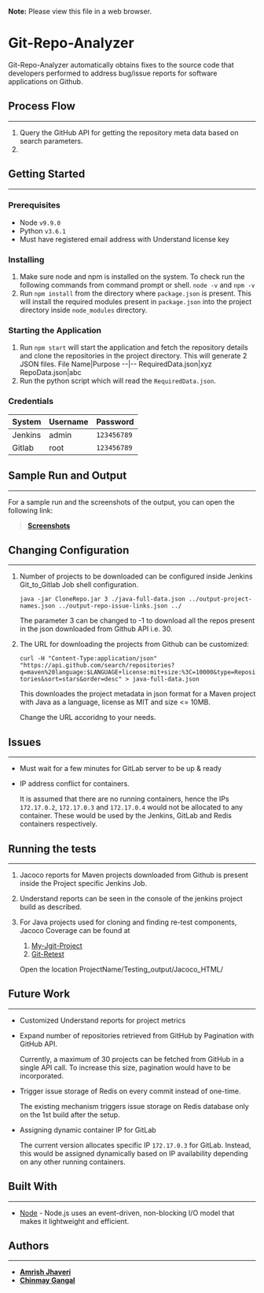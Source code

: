 **Note:**	Please view this file in a web browser.

# Git-Repo-Analyzer

Git-Repo-Analyzer automatically obtains fixes to the source code that developers performed to address bug/issue reports for software applications on Github.

## Process Flow
----------
1. Query the GitHub API for getting the repository meta data based on search parameters. 
2. 

## Getting Started

----------

### Prerequisites

- Node `v9.9.0`
- Python `v3.6.1`
- Must have registered email address with Understand license key

### Installing

1. Make sure node and npm is installed on the system. To check run the following commands from command prompt or shell.
	`node -v` and `npm -v`
2. Run `npm install` from the directory where `package.json` is present.
This will install the required modules present in `package.json` into the project directory inside `node_modules` directory.

### Starting the Application
1. Run `npm start` will start the application and fetch the repository details and clone the repositories in the project directory. This will generate 2 JSON files.
	File Name|Purpose
	--|--
	RequiredData.json|xyz
	RepoData.json|abc
2. Run the python script which will read the `RequiredData.json`.

### Credentials

System|Username|Password
---	|	---	|	---
Jenkins|admin|	`123456789`
Gitlab|root	|`123456789`

## Sample Run and Output

----------

For a sample run and the screenshots of the output, you can open the following link: 
>[**Screenshots**](https://bitbucket.org/ajhave5/amrish_jhaveri_chinmay_gangal_hw1_cs540/src/master/Sample_run_&_output_screenshots.md?at=master&fileviewer=file-view-default)

## Changing Configuration

----------
1.	Number of projects to be downloaded can be configured inside Jenkins 	Git_to_Gitlab Job shell configuration.

	`java -jar CloneRepo.jar 3 ./java-full-data.json ../output-project-names.json ../output-repo-issue-links.json ../`	
	
	The parameter 3 can be changed to -1 to download all the repos present in the json downloaded from Github API i.e. 30.

2. The URL for downloading the projects from Github can be customized:
	
	`curl -H "Content-Type:application/json" "https://api.github.com/search/repositories?q=maven%20language:$LANGUAGE+license:mit+size:%3C=10000&type=Repositories&sort=stars&order=desc" > java-full-data.json`

	This downloades the project metadata in json format for a Maven project with Java as a language, license as MIT and size <= 10MB.
	
	Change the URL accoridng to your needs.

## Issues

----------
- Must wait for a few minutes for GitLab server to be up & ready
- IP address conflict for containers.
	
	It is assumed that there are no running containers, hence the IPs `172.17.0.2`, `172.17.0.3` and `172.17.0.4` would not be allocated to any container. These would be used by the Jenkins, GitLab and Redis containers respectively.

## Running the tests

----------
1.  Jacoco reports for Maven projects downloaded from Github is present inside 	the Project specific Jenkins Job.
2.  Understand reports can be seen in the console of the jenkins project build as 	described.
3.  For Java projects used for cloning and finding re-test components, Jacoco 	Coverage can be found at
	1.  [My-Jgit-Project](https://bitbucket.org/ajhave5/amrish_jhaveri_chinmay_gangal_hw1_cs540/raw/master/MyJGitProject/Testing_output/Jacoco_HTML/)
	2.  [Git-Retest](https://bitbucket.org/ajhave5/amrish_jhaveri_chinmay_gangal_hw1_cs540/raw/master/GitRetest/cs540.hw1.gitRetest/Testing_output/Jacoco_HTML/)
	
	Open the location ProjectName/Testing_output/Jacoco_HTML/

## Future Work

----------
- Customized Understand reports for project metrics
- Expand number of repositories retrieved from GitHub by Pagination with GitHub 	API. 

	Currently, a maximum of 30 projects can be fetched from GitHub in a single API call. To increase this size, pagination would have to be incorporated.
- Trigger issue storage of Redis on every commit instead of one-time.
	
	The existing mechanism triggers issue storage on Redis database only on the 1st build after the setup.

- Assigning dynamic container IP for GitLab
	
	The current version allocates specific IP `172.17.0.3` for GitLab. Instead, this would be assigned dynamically based on IP availability depending on any other running containers.

## Built With

----------

* [Node](https://nodejs.org/en/) - Node.js uses an event-driven, non-blocking I/O model that makes it lightweight and efficient.


## Authors

----------

* [**Amrish Jhaveri**](https://github.com/AmrishJhaveri)
* [**Chinmay Gangal**](https://github.com/chinmay2312)